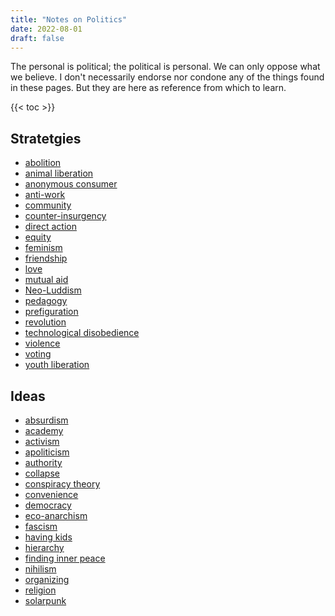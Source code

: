```yaml
---
title: "Notes on Politics"
date: 2022-08-01
draft: false
---
```


The personal is political; the political is personal.
We can only oppose what we believe. I don't
necessarily endorse nor condone any of the things found in these pages.
But they are here as
reference from which to learn.

{{< toc >}}

## Stratetgies
- [abolition](/abolition)
- [animal liberation](/animal-liberation)
- [anonymous consumer](/anon-consumer)
- [anti-work](/anti-work)
- [community](/community)
- [counter-insurgency](/counter-insurgency)
- [direct action](/direct-action)
- [equity](/equity)
- [feminism](/feminism)
- [friendship](/friendship)
- [love](/love)
- [mutual aid](/mutual-aid)
- [Neo-Luddism](/neoluddism)
- [pedagogy](/pedagogy)
- [prefiguration](/prefiguration)
- [revolution](/revolution)
- [technological disobedience](/technological-disobedience)
- [violence](/violence)
- [voting](/voting)
- [youth liberation](/youth-liberation)

## Ideas
- [absurdism](/absurdism)
- [academy](/academy)
- [activism](/activism)
- [apoliticism](/apolitical)
- [authority](/authority)
- [collapse](/collapse)
- [conspiracy theory](/conspiracy-theory)
- [convenience](/convenience)
- [democracy](/democracy)
- [eco-anarchism](/eco-anarchism)
- [fascism](/fascism)
- [having kids](/having-kids)
- [hierarchy](/hierarchy)
- [finding inner peace](/inner-peace)
- [nihilism](/nihilism)
- [organizing](/organizing)
- [religion](/religion)
- [solarpunk](/solarpunk)
